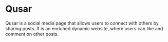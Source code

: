 # Qusar
Qusar is a social media page that allows users to connect with others by sharing posts. It is an enriched dynamic website, where users can like and comment on other posts.
